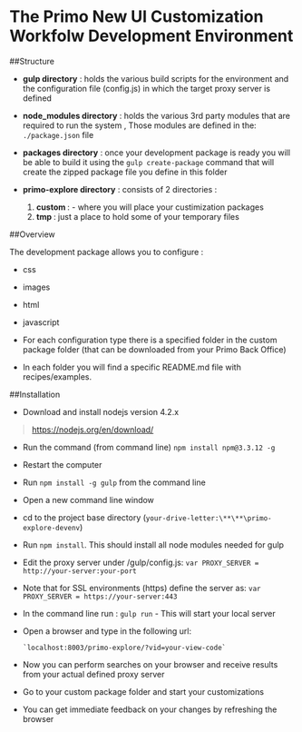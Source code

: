 


# The Primo New UI Customization Workfolw Development Environment


##Structure

- <b>gulp directory</b> : holds the various build scripts for the environment and the configuration file (config.js) in which the target proxy server is defined

- <b>node_modules directory</b> : holds the various 3rd party modules that are required to run the system , Those modules are defined in the:
`./package.json` file

- <b>packages directory</b> : once your development package is ready you will be able to build it using the `gulp create-package` command that will create the zipped package file you define in this folder

- <b>primo-explore directory</b> : consists of 2 directories :
   1. <b> custom </b> : - where you will place your custimization packages
   2. <b> tmp </b> : just a place to hold some of your temporary files

##Overview

The development package allows you to configure :

- css

- images

- html

- javascript


- For each configuration type there is a specified folder in the custom package folder (that can be downloaded from your Primo Back Office)
- In each folder you will find a specific README.md file with recipes/examples.

 ##Installation


 -  Download and install nodejs version 4.2.x

 > https://nodejs.org/en/download/


 -  Run the command (from command line) `npm install npm@3.3.12 -g`

 -  Restart the computer

 -  Run `npm install -g gulp` from the command line

 -  Open a new command line window

 -  cd to the project base directory (`your-drive-letter:\**\**\primo-explore-devenv`)

 -  Run `npm install`. This should install all node modules needed for gulp

 -  Edit the proxy server under /gulp/config.js: `var PROXY_SERVER = http://your-server:your-port`
 -  Note that for SSL environments (https) define the server as: `var PROXY_SERVER = https://your-server:443`
 -  In the command line run : `gulp run` - This will start your local server
 -  Open a browser and type in the following url:

        `localhost:8003/primo-explore/?vid=your-view-code`
 -  Now you can perform searches on your browser and receive results from your actual defined proxy server
 -  Go to your custom package folder and start your customizations
 -  You can get immediate feedback on your changes by refreshing the browser

